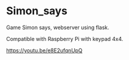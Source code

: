 # Simon_says
Game Simon says, webserver using flask.

Compatible with Raspberry Pi with keypad 4x4.

https://youtu.be/e8E2ufqnUpQ
